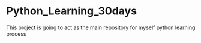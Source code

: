 # Python_Learning_30days
This project is going to act as the main repository for myself python learning process
